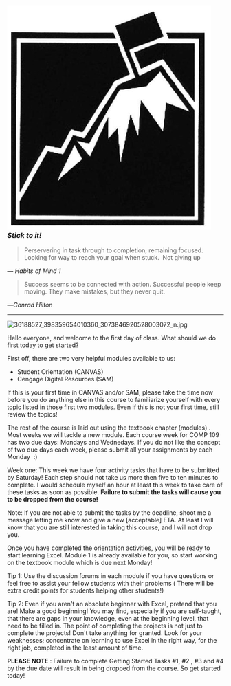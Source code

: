 ### ![persisting.jpg](./images/habits/persisting.jpg ) _Stick to it!_

> Perservering in task through to completion; remaining focused. Looking for way to reach your goal when stuck.  Not giving up

— _Habits of Mind 1_

> Success seems to be connected with action. Successful people keep moving. They make mistakes, but they never quit.

—_Conrad Hilton_

* * *

![36188527_398359654010360_3073846920528003072_n.jpg](https://canvas.sbcc.edu/courses/33499/files/13917512/preview)

Hello everyone, and welcome to the first day of class. What should we do first today to get started?

First off, there are two very helpful modules available to us:  
- Student Orientation (CANVAS)  
- Cengage Digital Resources (SAM)

If this is your first time in CANVAS and/or SAM, please take the time now before you do anything else in this course to familiarize yourself with every topic listed in those first two modules. Even if this is not your first time, still review the topics!

The rest of the course is laid out using the textbook chapter (modules) . Most weeks we will tackle a new module. Each course week for COMP 109 has two due days: Mondays and Wednedays. If you do not like the concept of two due days each week, please submit all your assignments by each Monday  :)

Week one: This week we have four activity tasks that have to be submitted by Saturday! Each step should not take us more then five to ten minutes to complete. I would schedule myself an hour at least this week to take care of these tasks as soon as possible. **Failure to submit the tasks will cause you to be dropped from the course!**

Note: If you are not able to submit the tasks by the deadline, shoot me a message letting me know and give a new [acceptable] ETA. At least I will know that you are still interested in taking this course, and I will not drop you. 

Once you have completed the orientation activities, you will be ready to start learning Excel. Module 1 is already available for you, so start working on the textbook module which is due next Monday! 

Tip 1: Use the discussion forums in each module if you have questions or feel free to assist your fellow students with their problems ( There will be extra credit points for students helping other students!)

Tip 2: Even if you aren't an absolute beginner with Excel, pretend that you are! Make a good beginning! You may find, especially if you are self-taught, that there are gaps in your knowledge, even at the beginning level, that need to be filled in. The point of completing the projects is not just to complete the projects! Don't take anything for granted. Look for your weaknesses; concentrate on learning to use Excel in the right way, for the right job, completed in the least amount of time.

**PLEASE NOTE** <span style="font-size: 100%;">: Failure to complete Getting Started Tasks #1, #2 , #3 and #4 by the due date will result in being dropped from the course. So get started today!</span>
